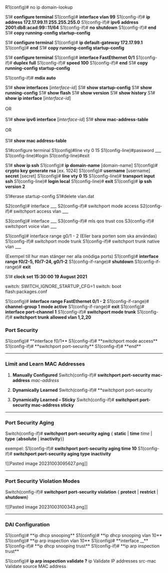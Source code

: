 
R1(config)# no ip domain-lookup

S1# **configure terminal**
S1(config)# **interface vlan 99**
S1(config-if)# **ip address 172.17.99.11 255.255.255.0**
S1(config-if)# **ipv6 address 2001:db8:acad:99::11/64**
S1(config-if)# **no shutdown**
S1(config-if)# **end**
S1# **copy running-config startup-config**


S1# **configure terminal**
S1(config)# **ip default-gateway 172.17.99.1**
S1(config)# **end**
S1# **copy running-config startup-config**


S1# **configure terminal**
S1(config)# **interface FastEthernet 0/1**
S1(config-if)# **duplex full**
S1(config-if)# **speed 100**
S1(config-if)# **end**
S1# **copy running-config startup-config**

S1(config-if)# **mdix auto**


S1# **show interfaces** [_interface-id_]
S1# **show startup-config**
S1# **show running-config**
S1# **show flash**
S1# **show version**
S1# **show history**
S1# **show ip interface** [_interface-id_]<br><br>OR<br><br>S1# **show ipv6 interface** [_interface-id_]
S1# **show mac-address-table**<br><br>OR<br><br>S1# **show mac address-table**


S1#configure terminal
S1(config)#line vty 0 15
S1(config-line)#password ___
S1(config-line)#login
S1(config-line)#exit

S1# **show ip ssh**
S1(config)# **ip domain-name** [domain-name]
S1(config)# **crypto key generate rsa** [ex. 1024]
S1(config)# **username** [username] **secret** [secret]
S1(config)# **line vty 0 15** 
S1(config-line)# **transport input ssh** 
S1(config-line)# **login local** 
S1(config-line)# **exit**
S1(config)# **ip ssh version 2**


S1#erase startup-config
S1#delete vlan.dat

S2(config)# interface ___
S2(config-if)# switchport mode access
S2(config-if)# switchport access vlan ___

S3(config)# interface ___
S3(config-if)# mls qos trust cos
S3(config-if)# switchport voice vlan ___


S1(config)# interface range g0/1 - 2 (Eller bara porten som ska användas)
S1(config-if)# switchport mode trunk
S1(config-if)# switchport trunk native vlan ___

(Exempel till hur man stänger ner alla onödiga ports)
S1(config)# **interface range f0/2-5, f0/7-24, g0/1-2**
S1(config-if-range)# **shutdown**
S1(config-if-range)# **exit**

S1# **clock set 15:30:00 19 August 2021**

switch: SWITCH_IGNORE_STARTUP_CFG=1
switch: boot flash:packages.conf


S1(config)# **interface range FastEthernet 0/1 - 2**
S1(config-if-range)# **channel-group 1 mode active** 
S1(config-if-range)# **exit** 
S1(config)# **interface port-channel 1** 
S1(config-if)# **switchport mode trunk** 
S1(config-if)# **switchport trunk allowed vlan 1,2,20**


<H3>Port Security</H3>
S1(config)# **interface f0/1**
S1(config-if)# **switchport mode access**
S1(config-if)# **switchport port-security**
S1(config-if)# **end**

----------------------------------------------------------------------------

<H3>Limit and Learn MAC Addresses</H3>

1. **Manually Configured**
 Switch(config-if)# **switchport port-security mac-address** _mac-address_

2. **Dynamically Learned**
 Switch(config-if)# **switchport port-security

3. **Dynamically Learned – Sticky**
 Switch(config-if)# **switchport port-security mac-address sticky**

-------------------------------------------------------------------------------

<H3>Port Security Aging</H3>

Switch(config-if)# **switchport port-security aging** { **static** | **time** _time_ | **type** {**absolute** | **inactivity**}}

exempel:
S1(config-if)# **switchport port-security aging time 10** 
S1(config-if)# **switchport port-security aging type inactivity**

![[Pasted image 20231003095627.png]]

-------------------------------------------------------------------------------

<H3>Port Security Violation Modes</H3>

Switch(config-if)# **switchport port-security violation** { **protect** | **restrict** | **shutdown**}

![[Pasted image 20231003100343.png]]

-------------------------------------------------------------------------------

<H3>DAI Configuration</H3>
S1(config)# **ip dhcp snooping**
S1(config)# **ip dhcp snooping vlan 10**
S1(config)# **ip arp inspection vlan 10**
S1(config)# **interface __**
S1(config-if)# **ip dhcp snooping trust**
S1(config-if)# **ip arp inspection trust**


S1(config)# **ip arp inspection validate ?**
  ip       Validate IP addresses
  src-mac  Validate source MAC address
